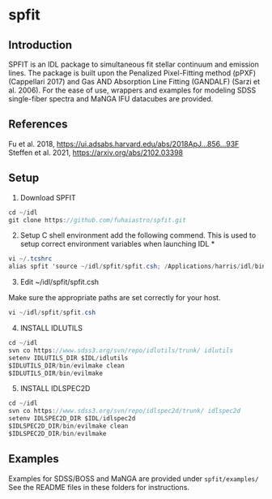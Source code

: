 # spfit

## Introduction

SPFIT is an IDL package to simultaneous fit stellar continuum and emission lines. The package is built upon the Penalized Pixel-Fitting method (pPXF) (Cappellari 2017) and Gas AND Absorption Line Fitting (GANDALF) (Sarzi et al. 2006). For the ease of use, wrappers and examples for modeling SDSS single-fiber spectra and MaNGA IFU datacubes are provided. 

## References

Fu et al. 2018, https://ui.adsabs.harvard.edu/abs/2018ApJ...856...93F
Steffen et al. 2021, https://arxiv.org/abs/2102.03398 

## Setup

1. Download SPFIT 
```cs
cd ~/idl
git clone https://github.com/fuhaiastro/spfit.git
```
2. Setup C shell environment
add the following commend. This is used to setup correct environment variables when launching IDL *
```cs
vi ~/.tcshrc
alias spfit 'source ~/idl/spfit/spfit.csh; /Applications/harris/idl/bin/idl -IDL_PROMPT "SPFIT> " -IDL_STARTUP ""'
```
3. Edit ~/idl/spfit/spfit.csh 

Make sure the appropriate paths are set correctly for your host.
```cs
vi ~/idl/spfit/spfit.csh
```
4. INSTALL IDLUTILS 
```cs
cd ~/idl
svn co https://www.sdss3.org/svn/repo/idlutils/trunk/ idlutils
setenv IDLUTILS_DIR $IDL/idlutils
$IDLUTILS_DIR/bin/evilmake clean
$IDLUTILS_DIR/bin/evilmake 
```
5. INSTALL IDLSPEC2D
```cs
cd ~/idl
svn co https://www.sdss3.org/svn/repo/idlspec2d/trunk/ idlspec2d
setenv IDLSPEC2D_DIR $IDL/idlspec2d
$IDLSPEC2D_DIR/bin/evilmake clean
$IDLSPEC2D_DIR/bin/evilmake 
```

## Examples

Examples for SDSS/BOSS and MaNGA are provided under `spfit/examples/`
See the README files in these folders for instructions.

